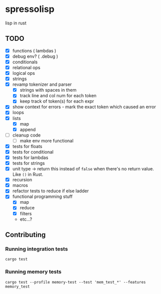# spressolisp
lisp in rust


## TODO
- [x] functions ( lambdas )
- [x] debug env? ( .debug )
- [X] conditionals
- [x] relational ops
- [x] logical ops
- [x] strings
- [x] revamp tokenizer and parser
    - [x] strings with spaces in them
    - [x] track line and col num for each token
    - [x] keep track of token(s) for each expr
- [x] show context for errors - mark the exact token which caused an error
- [x] loops
- [x] lists
  - [x] map
  - [x] append
- [ ] cleanup code
  - [ ] make env more functional
- [x] tests for floats
- [x] tests for conditional
- [x] tests for lambdas
- [x] tests for strings
- [x] unit type -> return this instead of `false` when there's no return value. Like `()` in Rust.
- [x] recursion
- [x] macros
- [x] refactor tests to reduce if else ladder
- [x] functional programming stuff
  - [x] map
  - [x] reduce
  - [x] filters
  - etc...?

## Contributing

### Running integration tests

```
cargo test
```

### Running memory tests

```
cargo test --profile memory-test --test 'mem_test_*' --features memory_test
```
